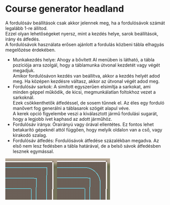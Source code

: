 # Course generator headland
  
A fordulósáv beállítások csak akkor jelennek meg, ha a fordulósávok számát legalább 1-re állítod.  
Ezzel olyan lehetőségeket nyersz, mint a kezdés helye, sarok beállítások, irány és átfedés.  
A fordulósávok használata erősen ajánlott a fordulás közbeni tábla elhagyás megelőzése érdekében.  

  
- Munkakezdés helye: Ahogy a bővített AI menüben is látható, a tábla pozíciója arra szolgál, hogy a táblamunka útvonal kezdetét vagy végét megadjuk.  
Amikor fordulósávon kezdés van beállítva, akkor a kezdés helyét adod meg. Ha középen kezdésre váltasz, akkor az útvonal végét adod meg.  
- Fordulósáv sarkok: A simított egyszerűen elsimítja a sarkokat, ami minden géppel működik, de kicsi, megmunkálatlan foltokhoz vezet a sarkoknál.  
Ezek csökkenthetők átfedéssel, de sosem tűnnek el. Az éles egy forduló manővert fog generálni a táblasarok szögét alapul véve.  
A kerek opció figyelembe veszi a kiválasztott jármű fordulási sugarát, hogy a legjobb ívet kaphasd az adott járműhöz.  
- Fordulósáv iránya: Órairányú vagy órával ellentétes. Ez fontos lehet betakarító gépeknél attól függően, hogy melyik oldalon van a cső, vagy kirakodó szalag.  
- Fordulósáv átfedés: Fordulósávok átfedése százalékban megadva. Az első nem lesz fedésben a tábla határával, de a belső sávok átfedésben lesznek egymással.  

![Image](../assets/images/sharproundcorner_0_0_330_130.png)